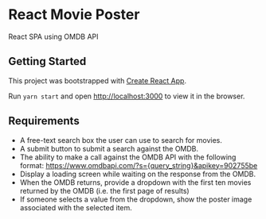 # React Movie Poster

React SPA using OMDB API

## Getting Started

This project was bootstrapped with [Create React App](https://github.com/facebook/create-react-app).

Run `yarn start` and open [http://localhost:3000](http://localhost:3000) to view it in the browser.

## Requirements

- A free-text search box the user can use to search for movies.
- A submit button to submit a search against the OMDB.
- The ability to make a call against the OMDB API with the following format:
  https://www.omdbapi.com/?s={query_string}&apikey=902755be
- Display a loading screen while waiting on the response from the OMDB.
- When the OMDB returns, provide a dropdown with the first ten movies returned by the
  OMDB (i.e. the first page of results)
- If someone selects a value from the dropdown, show the poster image associated with the selected item.
